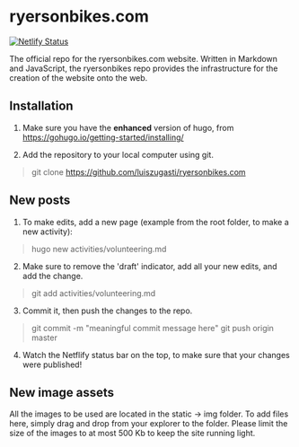 # ryersonbikes.com

[![Netlify Status](https://api.netlify.com/api/v1/badges/3d8517cb-7d47-4cbe-b1f2-0351fd24d287/deploy-status)](https://app.netlify.com/sites/ryersonbikes/deploys)

The official repo for the ryersonbikes.com website. Written in Markdown and JavaScript, the ryersonbikes repo provides the infrastructure for the creation of the website onto the web.

## Installation

1. Make sure you have the **enhanced** version of hugo, from https://gohugo.io/getting-started/installing/

2. Add the repository to your local computer using git.

> git clone https://github.com/luiszugasti/ryersonbikes.com

## New posts
1. To make edits, add a new page (example from the root folder, to make a new activity):

> hugo new activities/volunteering.md

2. Make sure to remove the 'draft' indicator, add all your new edits, and add the change.

> git add activities/volunteering.md

3. Commit it, then push the changes to the repo.

> git commit -m "meaningful commit message here"
> git push origin master

4. Watch the Netflify status bar on the top, to make sure that your changes were published!

## New image assets

All the images to be used are located in the static -> img folder. To add files here, simply drag and drop from your explorer to the folder. Please limit the size of the images to at most 500 Kb to keep the site running light.